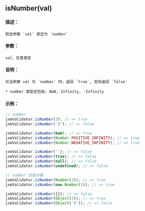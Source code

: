 
## isNumber(val)

#### 描述：

    校验参数 `val` 是否为 `number`

#### 参数：

    val，任意类型

#### 说明：

    仅当参数 val 为 `number` 时，返回 `true`, 否则返回 `false`

    * number 类型还包括: NaN, Infinity, -Infinity

#### 示例：

```javascript
// number
jxmValidator.isNumber(3); // => true
jxmValidator.isNumber('3'); // => false

jxmValidator.isNumber(NaN); // => true
jxmValidator.isNumber(Number.POSITIVE_INFINITY); // => true
jxmValidator.isNumber(Number.NEGATIVE_INFINITY); // => true

jxmValidator.isNumber(''); // => false
jxmValidator.isNumber(true); // => false
jxmValidator.isNumber(null); // => false
jxmValidator.isNumber(undefined); // => false

// number 包装对象
jxmValidator.isNumber(Number(3)); // => true
jxmValidator.isNumber(new Number(3)); // => true

jxmValidator.isNumber({}); // => false
jxmValidator.isNumber(Object(3)); // => true
jxmValidator.isNumber(Object('3')); // => false
```
